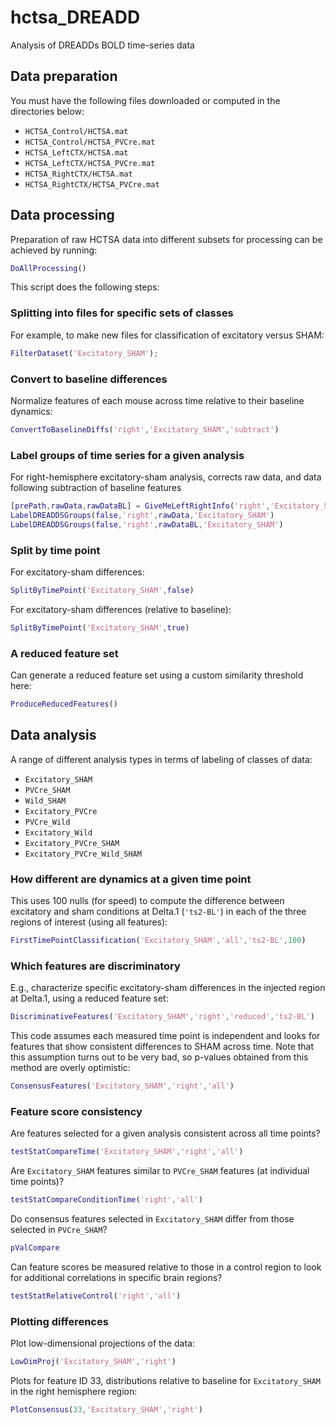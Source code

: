 # hctsa_DREADD

Analysis of DREADDs BOLD time-series data

## Data preparation
You must have the following files downloaded or computed in the directories below:
* `HCTSA_Control/HCTSA.mat`
* `HCTSA_Control/HCTSA_PVCre.mat`
* `HCTSA_LeftCTX/HCTSA.mat`
* `HCTSA_LeftCTX/HCTSA_PVCre.mat`
* `HCTSA_RightCTX/HCTSA.mat`
* `HCTSA_RightCTX/HCTSA_PVCre.mat`

## Data processing
Preparation of raw HCTSA data into different subsets for processing can be achieved by running:
```matlab
DoAllProcessing()
```

This script does the following steps:

### Splitting into files for specific sets of classes
For example, to make new files for classification of excitatory versus SHAM:

```matlab
FilterDataset('Excitatory_SHAM');
```

### Convert to baseline differences
Normalize features of each mouse across time relative to their baseline dynamics:

```matlab
ConvertToBaselineDiffs('right','Excitatory_SHAM','subtract')
```

### Label groups of time series for a given analysis
For right-hemisphere excitatory-sham analysis, corrects raw data, and data following subtraction of baseline features
```matlab
[prePath,rawData,rawDataBL] = GiveMeLeftRightInfo('right','Excitatory_SHAM');
LabelDREADDSGroups(false,'right',rawData,'Excitatory_SHAM')
LabelDREADDSGroups(false,'right',rawDataBL,'Excitatory_SHAM')
```

### Split by time point
For excitatory-sham differences:
```matlab
SplitByTimePoint('Excitatory_SHAM',false)
```

For excitatory-sham differences (relative to baseline):
```matlab
SplitByTimePoint('Excitatory_SHAM',true)
```

### A reduced feature set
Can generate a reduced feature set using a custom similarity threshold here:

```matlab
ProduceReducedFeatures()
```

## Data analysis

A range of different analysis types in terms of labeling of classes of data:

* `Excitatory_SHAM`
* `PVCre_SHAM`
* `Wild_SHAM`
* `Excitatory_PVCre`
* `PVCre_Wild`
* `Excitatory_Wild`
* `Excitatory_PVCre_SHAM`
* `Excitatory_PVCre_Wild_SHAM`

### How different are dynamics at a given time point

This uses 100 nulls (for speed) to compute the difference between excitatory and sham conditions at Delta.1 (`'ts2-BL'`) in each of the three regions of interest (using all features):
```matlab
FirstTimePointClassification('Excitatory_SHAM','all','ts2-BL',100)
```

### Which features are discriminatory

E.g., characterize specific excitatory-sham differences in the injected region at Delta.1, using a reduced feature set:
```matlab
DiscriminativeFeatures('Excitatory_SHAM','right','reduced','ts2-BL')
```

This code assumes each measured time point is independent and looks for features that show consistent differences to SHAM across time.
Note that this assumption turns out to be very bad, so p-values obtained from this method are overly optimistic:

```matlab
ConsensusFeatures('Excitatory_SHAM','right','all')
```

### Feature score consistency
Are features selected for a given analysis consistent across all time points?
```matlab
testStatCompareTime('Excitatory_SHAM','right','all')
```

Are `Excitatory_SHAM` features similar to `PVCre_SHAM` features (at individual time points)?
```matlab
testStatCompareConditionTime('right','all')
```

Do consensus features selected in `Excitatory_SHAM` differ from those selected in `PVCre_SHAM`?
```matlab
pValCompare
```

Can feature scores be measured relative to those in a control region to look for additional correlations in specific brain regions?
```matlab
testStatRelativeControl('right','all')
```

### Plotting differences
Plot low-dimensional projections of the data:
```matlab
LowDimProj('Excitatory_SHAM','right')
```

Plots for feature ID 33, distributions relative to baseline for `Excitatory_SHAM` in the right hemisphere region:
```matlab
PlotConsensus(33,'Excitatory_SHAM','right')
```
